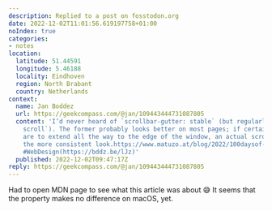 ```yaml
---
description: Replied to a post on fosstodon.org
date: 2022-12-02T11:01:56.619197758+01:00
noIndex: true
categories:
- notes
location:
  latitude: 51.44591
  longitude: 5.46188
  locality: Eindhoven
  region: North Brabant
  country: Netherlands
context:
  name: Jan Boddez
  url: https://geekcompass.com/@jan/109443444731087805
  content: 'I’d never heard of `scrollbar-gutter: stable` (but regularly use `overflow-y:
    scroll`). The former probably looks better on most pages; if certain elements
    are to extend all the way to the edge of the window, an actual scrollbar may provide
    the more consistent look.https://www.matuzo.at/blog/2022/100daysof-day20/#css
    #WebDesign(https://bddz.be/lJz)'
  published: 2022-12-02T09:47:17Z
reply: https://geekcompass.com/@jan/109443444731087805
---
```


Had to open MDN page to see what this article was about 😅 It seems that the property makes no difference on macOS, yet.
